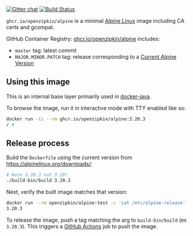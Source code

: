 [![Gitter chat](http://img.shields.io/badge/gitter-join%20chat%20%E2%86%92-brightgreen.svg)](https://gitter.im/openzipkin/zipkin)
[![Build Status](https://github.com/openzipkin/docker-alpine/workflows/test/badge.svg)](https://github.com/openzipkin/docker-alpine/actions?query=workflow%3Atest)

`ghcr.io/openzipkin/alpine` is a minimal [Alpine Linux](https://alpinelinux.org) image including
CA certs and gcompat.

GitHub Container Registry: [ghcr.io/openzipkin/alpine](https://github.com/orgs/openzipkin/packages/container/package/alpine) includes:
 * `master` tag: latest commit
 * `MAJOR.MINOR.PATCH` tag: release corresponding to a [Current Alpine Version](https://alpinelinux.org/downloads/)

## Using this image
This is an internal base layer primarily used in [docker-java](https://github.com/openzipkin/docker-java).

To browse the image, run it in interactive mode with TTY enabled like so:
```bash
docker run -ti --rm ghcr.io/openzipkin/alpine:3.20.3
/ #
```

## Release process
Build the `Dockerfile` using the current version from https://alpinelinux.org/downloads/:
```bash
# Note 3.20.3 not 3.20!
./build-bin/build 3.20.3
```

Next, verify the built image matches that version:
```bash
docker run --rm openzipkin/alpine:test -c 'cat /etc/alpine-release'
3.20.3
```

To release the image, push a tag matching the arg to `build-bin/build` (ex `3.20.3`).
This triggers a [GitHub Actions](https://github.com/openzipkin/docker-alpine/actions) job to push the image.
